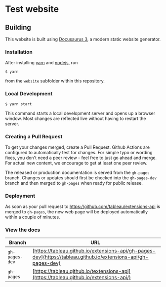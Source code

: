 # Test website


## Building

This website is built using [Docusaurus 3](https://docusaurus.io/), a modern static website generator.

### Installation

After installing [yarn](https://yarnpkg.com/) and [nodejs](https://nodejs.org/en/download/package-manager), run

```
$ yarn
```

from the `website` subfolder within this repository.

### Local Development

```
$ yarn start
```

This command starts a local development server and opens up a browser window. Most changes are reflected live without having to restart the server.

### Creating a Pull Request

To get your changes merged, create a Pull Request.
Github Actions are configured to automatically test for changes.
For simple typo or wording fixes, you don't need a peer review - feel free to just go ahead and merge.
For actual new content, we encourage to get at least one peer review.

The released or production documentation is served from the `gh-pages` branch.
Changes or updates should first be checked into the `gh-pages-dev` branch and then merged to `gh-pages` when ready for public release.

### Deployment

As soon as your pull request to https://github.com/tableau/extensions-api is merged to `gh-pages`, the new web page will be deployed automatically within a couple of minutes.

### View the docs

| Branch | URL |
|---- |---- |
| `gh-pages-dev` | [https://tableau.github.io/extensions-api/gh-pages-dev](https://tableau.github.io/extensions-api/gh-pages-dev) |
| `gh-pages` | [https://tableau.github.io/textensions-api](https://tableau.github.io/extensions-api/)  |

